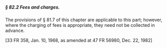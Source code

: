 ##### § 82.2 Fees and charges. #####

The provisions of § 81.7 of this chapter are applicable to this part; however, where the charging of fees is appropriate, they need not be collected in advance.

[33 FR 358, Jan. 10, 1968, as amended at 47 FR 56980, Dec. 22, 1982]